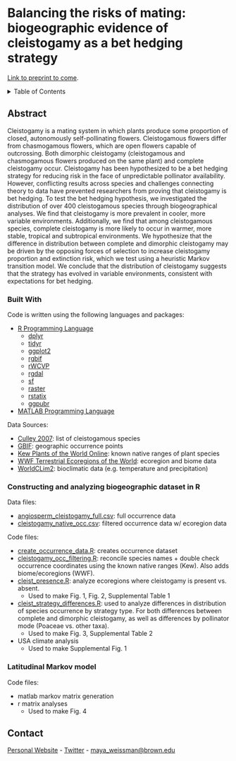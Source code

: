 # Balancing the risks of mating: biogeographic evidence of cleistogamy as a bet hedging strategy
[Link to preprint to come]().

<!-- TABLE OF CONTENTS -->
<details>
  <summary>Table of Contents</summary>
  <ol>
    <li>
      <a href="#about-the-project">About This Research</a>
      <ul>
        <li><a href="#built-with">Built With</a></li>
        <li><a href="#r-biogeo">Constructing and analyzing biogeographic dataset in R</a></li>
        <li><a href="#markov">Latitudinal Markov model</a></li>
      </ul>
    </li>
    <li><a href="#contact">Contact</a></li>
  </ol>
</details>

<!-- ABOUT THE PROJECT -->
## Abstract <a name="about-the-project"></a>

Cleistogamy is a mating system in which plants produce some proportion of closed, autonomously self-pollinating flowers. Cleistogamous flowers differ from chasmogamous flowers, which are open flowers capable of outcrossing. Both dimorphic cleistogamy (cleistogamous and chasmogamous flowers produced on the same plant) and complete cleistogamy occur. Cleistogamy has been hypothesized to be a bet hedging strategy for reducing risk in the face of unpredictable pollinator availability. However, conflicting results across species and challenges connecting theory to data have prevented researchers from proving that cleistogamy is bet hedging. To test the bet hedging hypothesis, we investigated the distribution of over 400 cleistogamous species through biogeographical analyses. We find that cleistogamy is more prevalent in cooler, more variable environments. Additionally, we find that among cleistogamous species, complete cleistogamy is more likely to occur in warmer, more stable, tropical and subtropical environments. We hypothesize that the difference in distribution between complete and dimorphic cleistogamy may be driven by the opposing forces of selection to increase cleistogamy proportion and extinction risk, which we test using a heuristic Markov transition model. We conclude that the distribution of cleistogamy suggests that the strategy has evolved in variable environments, consistent with expectations for bet hedging.

### Built With <a name="built-with"></a>

Code is written using the following languages and packages:
* [R Programming Language](https://www.r-project.org/)
  * [dplyr](https://cran.r-project.org/web/packages/dplyr/index.html)
  * [tidyr](https://tidyr.tidyverse.org/)
  * [ggplot2](https://ggplot2.tidyverse.org/)
  * [rgbif](https://www.gbif.org/tool/81747/rgbif)
  * [rWCVP](https://matildabrown.github.io/rWCVP/)
  * [rgdal](https://www.rdocumentation.org/packages/rgdal/versions/1.6-7)
  * [sf](https://cran.r-project.org/web/packages/sf/index.html)
  * [raster](https://cran.r-project.org/web/packages/raster/index.html)
  * [rstatix](https://cran.r-project.org/web/packages/rstatix/index.html)
  * [ggpubr](https://cran.r-project.org/web/packages/ggpubr/index.html)
* [MATLAB Programming Language](https://www.mathworks.com/products/MATLAB/programming-with-MATLAB.html)

Data Sources:
* [Culley 2007](https://www.jstor.org/stable/27571184): list of cleistogamous species
* [GBIF](https://www.gbif.org/): geographic occurrence points
* [Kew Plants of the World Online](https://powo.science.kew.org/): known native ranges of plant species
* [WWF Terrestrial Ecoregions of the World](https://www.worldwildlife.org/publications/terrestrial-ecoregions-of-the-world): ecoregion and biome data
* [WorldCLim2](https://www.worldclim.com/version2): bioclimatic data (e.g. temperature and precipitation)

### Constructing and analyzing biogeographic dataset in R <a name="r-biogeo"></a>
Data files:
* [angiosperm_cleistogamy_full.csv](https://github.com/mweissman97/cleistogamy_biogeography/blob/f89151afeb7edcc9d49347bf537e40686b24e8f8/csv_files/angiosperm_cleistogamy_full.csv): full occurrence data
* [cleistogamy_native_occ.csv](https://github.com/mweissman97/cleistogamy_biogeography/blob/f89151afeb7edcc9d49347bf537e40686b24e8f8/csv_files/cleistogamy_native_occ.csv): filtered occurrence data w/ ecoregion data

Code files:
* [create_occurrence_data.R](https://github.com/mweissman97/cleistogamy_biogeography/blob/91a436c32ee6f2f351b4e1e9f211aaa9a72db9bd/r_files/create_occurrence_data.R): creates occurrence dataset
* [cleistogamy_occ_filtering.R](https://github.com/mweissman97/cleistogamy_biogeography/blob/91a436c32ee6f2f351b4e1e9f211aaa9a72db9bd/r_files/cleistogamy_occ_filtering.R): reconcile species names + double check occurrence coordinates using the known native ranges (Kew). Also adds biome/ecoregions (WWF).
* [cleist_presence.R](https://github.com/mweissman97/cleistogamy_biogeography/blob/b30f15d3fdd3259a3b9d6e8ae3c95c850247e4a9/r_files/cleist_presence.R): analyze ecoregions where cleistogamy is present vs. absent.
  * Used to make Fig. 1, Fig. 2, Supplemental Table 1
* [cleist_strategy_differences.R](https://github.com/mweissman97/cleistogamy_biogeography/blob/b30f15d3fdd3259a3b9d6e8ae3c95c850247e4a9/r_files/cleist_strategy_differences.R): used to analyze differences in distribution of species occurrence by strategy type. For both differences between complete and dimorphic cleistogamy, as well as differences by pollinator mode (Poaceae vs. other taxa).
  * Used to make Fig. 3, Supplemental Table 2
* USA climate analysis
  * Used to make Supplemental Fig. 1 

### Latitudinal Markov model <a name="markov"></a>
Code files:
* matlab markov matrix generation
* r matrix analyses
  * Used to make Fig. 4

<!-- CONTACT -->
## Contact <a name="contact"></a>

[Personal Website](https://sciencemaya.com) - [Twitter](https://twitter.com/maya_weissman) - maya_weissman@brown.edu
